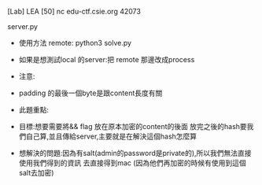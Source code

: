 [Lab] LEA [50]
nc edu-ctf.csie.org 42073

server.py


* 使用方法 remote: python3 solve.py
* 如果是想測試local 的server:把 remote 那邊改成process

* 注意:
* padding 的最後一個byte是跟content長度有關

* 此題重點:

* 目標:想要需要將&& flag 放在原本加密的content的後面
放完之後的hash要我們自己算,並且傳給server,主要就是在解決這個hash怎麼算
* 想解決的問題:因為有salt(admin的password是private的),所以我們無法直接使用我們得到的資訊
去直接得到mac (因為他們再加密的時候有使用到這個salt去加密)
